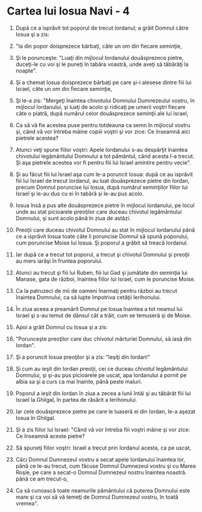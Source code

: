 # Cartea lui Iosua Navi - 4

1. După ce a isprăvit tot poporul de trecut Iordanul; a grăit Domnul către Iosua şi a zis: 

2. "Ia din popor doisprezece bărbaţi, câte un om din fiecare seminţie, 

3. Şi le porunceşte: "Luaţi din mijlocul Iordanului douăsprezece pietre, duceţi-le cu voi şi le puneţi în tabăra voastră, unde aveţi să tăbărâţi la noapte". 

4. Şi a chemat Iosua doisprezece bărbaţi pe care şi-i alesese dintre fiii lui Israel, câte un om din fiecare seminţie, 

5. Şi le-a zis: "Mergeţi înaintea chivotului Domnului Dumnezeului vostru, în mijlocul Iordanului, şi luaţi de acolo şi ridicaţi pe umerii voştri fiecare câte o piatră, după numărul celor douăsprezece seminţii ale lui Israel, 

6. Ca să vă fie acestea puse pentru totdeauna ca semn în mijlocul vostru şi, când vă vor întreba mâine copiii voştri şi vor zice: Ce înseamnă aici pietrele acestea? 

7. Atunci veţi spune fiilor voştri: Apele Iordanului s-au despărţit înaintea chivotului legământului Domnului a tot pământul, când acesta l-a trecut. Şi aşa pietrele acestea vor fi pentru fiii lui Israel amintire pentru vecie". 

8. Şi au făcut fiii lui Israel aşa cum le-a poruncit Iosua: după ce au isprăvit fiii lui Israel de trecut Iordanul, au luat douăsprezece pietre din Iordan, precum Domnul poruncise lui Iosua, după numărul seminţiilor fiilor lui Israel şi le-au dus cu ei în tabără şi le-au pus acolo. 

9. Iosua însă a pus alte douăsprezece pietre în mijlocul Iordanului, pe locul unde au stat picioarele preoţilor care duceau chivotul legământului Domnului, şi sunt acolo până în ziua de astăzi. 

10. Preoţii care duceau chivotul Domnului au stat în mijlocul Iordanului până ce a isprăvit Iosua toate câte îi poruncise Domnul să spună poporului, cum poruncise Moise lui Iosua. Şi poporul a grăbit să treacă Iordanul. 

11. Iar după ce a trecut tot poporul, a trecut şi chivotul Domnului şi preoţii au mers iarăşi în fruntea poporului. 

12. Atunci au trecut şi fiii lui Ruben, fiii lui Gad şi jumătate din seminţia lui Manase, gata de război, înaintea fiilor lui Israel, cum le poruncise Moise. 

13. Ca la patruzeci de mii de oameni înarmaţi pentru război au trecut înaintea Domnului, ca să lupte împotriva cetăţii Ierihonului. 

14. În ziua aceea a preamărit Domnul pe Iosua înaintea a tot neamul lui Israel şi s-au temut de dânsul cât a trăit, cum se temuseră şi de Moise. 

15. Apoi a grăit Domnul cu Iosua şi a zis: 

16. "Porunceşte preoţilor care duc chivotul mărturiei Domnului, să iasă din Iordan". 

17. Şi a poruncit Iosua preoţilor şi a zis: "Ieşiţi din Iordan!" 

18. Şi cum au ieşit din Iordan preoţii, cei ce duceau chivotul legământului Domnului, şi şi-au pus picioarele pe uscat, apa Iordanului a pornit pe albia sa şi a curs ca mai înainte, până peste maluri. 

19. Poporul a ieşit din Iordan în ziua a zecea a lunii întâi şi au tăbărât fiii lui Israel la Ghilgal, în partea de răsărit a Ierihonului. 

20. Iar cele douăsprezece pietre pe care le luaseră ei din Iordan, le-a aşezat Iosua în Ghilgal. 

21. Şi a zis fiilor lui Israel: "Când vă vor întreba fiii voştri mâine şi vor zice: Ce înseamnă aceste pietre? 

22. Să spuneţi fiilor voştri: Israel a trecut prin Iordanul acesta, ca pe uscat, 

23. Căci Domnul Dumnezeul vostru a secat apele Iordanului înaintea lor, până ce le-au trecut, cum făcuse Domnul Dumnezeul vostru şi cu Marea Roşie, pe care a secat-o Domnul Dumnezeul nostru înaintea noastră. până ce am trecut-o, 

24. Ca să cunoască toate neamurile pământului că puterea Domnului este mare şi ca voi să vă temeţi de Domnul Dumnezeul vostru, în toată vremea". 

